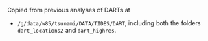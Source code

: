 Copied from previous analyses of DARTs at 
* `/g/data/w85/tsunami/DATA/TIDES/DART`, including both the folders `dart_locations2` and `dart_highres`.
